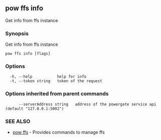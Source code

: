 ## pow ffs info

Get info from ffs instance

### Synopsis

Get info from ffs instance

```
pow ffs info [flags]
```

### Options

```
  -h, --help           help for info
  -t, --token string   token of the request
```

### Options inherited from parent commands

```
      --serverAddress string   address of the powergate service api (default "127.0.0.1:5002")
```

### SEE ALSO

* [pow ffs](pow_ffs.md)	 - Provides commands to manage ffs

